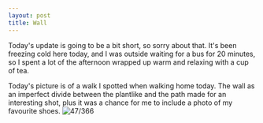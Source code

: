 ```yaml
---
layout: post
title: Wall
---
```

Today's update is going to be a bit short, so sorry about that. It's been freezing cold here today, and I was outside waiting for a bus for 20 minutes, so I spent a lot of the afternoon wrapped up warm and relaxing with a cup of tea. 
<!--break-->
Today's picture is of a walk I spotted when walking home today. The wall as an imperfect divide between the plantlike and the path made for an interesting shot, plus it was a chance for me to include a photo of my favourite shoes.
![47/366](http://media.humanboring.net/photos/2016-02-17.JPG)
